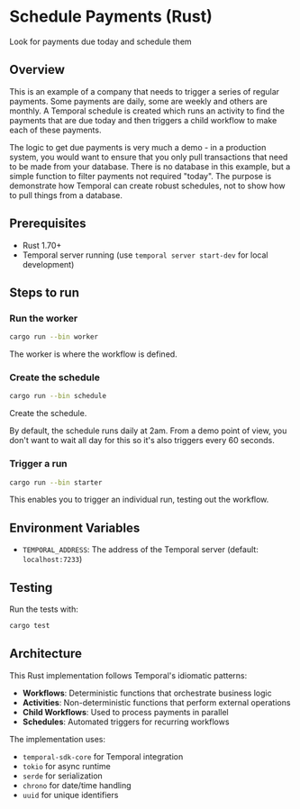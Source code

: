 # Schedule Payments (Rust)

Look for payments due today and schedule them

## Overview

This is an example of a company that needs to trigger a series of regular
payments. Some payments are daily, some are weekly and others are monthly.
A Temporal schedule is created which runs an activity to find the payments that
are due today and then triggers a child workflow to make each of these payments.

The logic to get due payments is very much a demo - in a production system, you
would want to ensure that you only pull transactions that need to be made from your
database. There is no database in this example, but a simple function to filter
payments not required "today". The purpose is demonstrate how Temporal can
create robust schedules, not to show how to pull things from a database.

## Prerequisites

- Rust 1.70+
- Temporal server running (use `temporal server start-dev` for local development)

## Steps to run

### Run the worker

```sh
cargo run --bin worker
```

The worker is where the workflow is defined.

### Create the schedule

```sh
cargo run --bin schedule
```

Create the schedule.

By default, the schedule runs daily at 2am. From a demo point of view, you don't
want to wait all day for this so it's also triggers every 60 seconds.

### Trigger a run

```sh
cargo run --bin starter
```

This enables you to trigger an individual run, testing out the workflow.

## Environment Variables

- `TEMPORAL_ADDRESS`: The address of the Temporal server (default: `localhost:7233`)

## Testing

Run the tests with:

```sh
cargo test
```

## Architecture

This Rust implementation follows Temporal's idiomatic patterns:

- **Workflows**: Deterministic functions that orchestrate business logic
- **Activities**: Non-deterministic functions that perform external operations
- **Child Workflows**: Used to process payments in parallel
- **Schedules**: Automated triggers for recurring workflows

The implementation uses:
- `temporal-sdk-core` for Temporal integration
- `tokio` for async runtime
- `serde` for serialization
- `chrono` for date/time handling
- `uuid` for unique identifiers
